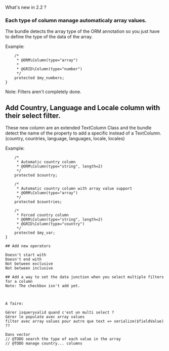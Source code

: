 
What's new in 2.2 ?

### Each type of column manage automaticaly array values.
The bundle detects the array type of the ORM annotation so you just have to define the type of the data of the array.

Example:

```
    /*
     * @ORM\Column(type="array")
     *
     * @GRID\Column(type="number")
     */
    protected $my_numbers;
}
```

Note: Filters aren't completely done.

## Add Country, Language and Locale column with their select filter.
These new column are an extended TextColumn Class and the bundle detect the name of the property to add a specific instead of a TextColumn.
(country, countries, language, languages, locale, locales)

Example:

```
    /*
     * Automatic country column
     * @ORM\Column(type="string", length=2)
     */
    protected $country;

    /*
     * Automatic country column with array value support
     * @ORM\Column(type="array")
     */
    protected $countries;

    /*
     * Forced country column
     * @ORM\Column(type="string", length=2)
     * @GRID\Column(type="country")
     */
    protected $my_var;
}

## Add new operators

Doesn't start with
Doesn't end with
Not between exclusive
Not between inclusive

## Add a way to set the data junction when you select multiple filters for a column
Note: The checkbox isn't add yet.



A faire:

Gérer isqueryvalid quand c'est un multi select ?
Gérer le populate avec array values
filter avec array values pour autre que text => serialize($fieldValue) ??

Dans vector
// @TODO search the type of each value in the array
// @TODO manage country... columns
